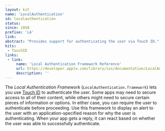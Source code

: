 ```yaml
---
layout: kit
name: 'LocalAuthentication'
id: localauthentication
status: 
since: iOS8
prefixe: 'LA'
link: 
abstract: "Provides support for authenticating the user via Touch ID."
kits:
 - TouchID
links:
 - link:
     name: 'Local Authentication Framework Reference'
     url: https://developer.apple.com/library/ios/documentation/LocalAuthentication/Reference/LocalAuthentication_Framework/index.html
     description: ''
---
```


The *Local Authentication Framework* (`LocalAuthentication.framework`) lets you use [Touch ID](/TouchID) to authenticate the user. Some apps may need to secure access to all of their content, while others might need to secure certain pieces of information or options. In either case, you can require the user to authenticate before proceeding. Use this framework to display an alert to the user with an application-specified reason for why the user is authenticating. When your app gets a reply, it can react based on whether the user was able to successfully authenticate.
